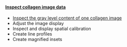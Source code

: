 <h4 id="inspect_collagen_data"><a href="#inspect_collagen_data">Inspect collagen image data</a></h4>

- [Inspect the gray level content of one collagen image](https://neubias.github.io/training-resources/pixels/index.html#inspect_collagen) 
- Adjust the image display
- Inspect and display spatial calibration
- Create line profiles
- Create magnified insets
